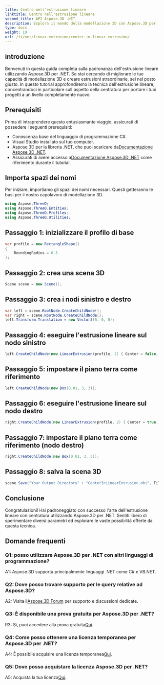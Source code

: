 ```yaml
---
title: Centro nell'estrusione lineare
linktitle: Centro nell'estrusione lineare
second_title: API Aspose.3D .NET
description: Esplora il mondo della modellazione 3D con Aspose.3D per .NET. Centrare le tecniche di estrusione lineare, creare design straordinari e liberare la tua creatività.
type: docs
weight: 10
url: /it/net/linear-extrusion/center-in-linear-extrusion/
---
```

## introduzione

Benvenuti in questa guida completa sulla padronanza dell'estrusione lineare utilizzando Aspose.3D per .NET. Se stai cercando di migliorare le tue capacità di modellazione 3D e creare estrusioni straordinarie, sei nel posto giusto. In questo tutorial approfondiremo la tecnica dell'estrusione lineare, concentrandoci in particolare sull'aspetto della centratura per portare i tuoi progetti a un livello completamente nuovo.

## Prerequisiti

Prima di intraprendere questo entusiasmante viaggio, assicurati di possedere i seguenti prerequisiti:

- Conoscenza base del linguaggio di programmazione C#.
- Visual Studio installato sul tuo computer.
-  Aspose.3D per la libreria .NET, che puoi scaricare da[Documentazione Aspose.3D .NET](https://reference.aspose.com/3d/net/).
-  Assicurati di avere accesso a[Documentazione Aspose.3D .NET](https://reference.aspose.com/3d/net/) come riferimento durante il tutorial.

## Importa spazi dei nomi

Per iniziare, importiamo gli spazi dei nomi necessari. Questi getteranno le basi per il nostro capolavoro di modellazione 3D.

```csharp
using Aspose.ThreeD;
using Aspose.ThreeD.Entities;
using Aspose.ThreeD.Profiles;
using Aspose.ThreeD.Utilities;
```

## Passaggio 1: inizializzare il profilo di base

```csharp
var profile = new RectangleShape()
{
    RoundingRadius = 0.3
};
```

## Passaggio 2: crea una scena 3D

```csharp
Scene scene = new Scene();
```

## Passaggio 3: crea i nodi sinistro e destro

```csharp
var left = scene.RootNode.CreateChildNode();
var right = scene.RootNode.CreateChildNode();
left.Transform.Translation = new Vector3(5, 0, 0);
```

## Passaggio 4: eseguire l'estrusione lineare sul nodo sinistro

```csharp
left.CreateChildNode(new LinearExtrusion(profile, 2) { Center = false, Slices = 3 });
```

## Passaggio 5: impostare il piano terra come riferimento

```csharp
left.CreateChildNode(new Box(0.01, 3, 3));
```

## Passaggio 6: eseguire l'estrusione lineare sul nodo destro

```csharp
right.CreateChildNode(new LinearExtrusion(profile, 2) { Center = true, Slices = 3 });
```

## Passaggio 7: impostare il piano terra come riferimento (nodo destro)

```csharp
right.CreateChildNode(new Box(0.01, 3, 3));
```

## Passaggio 8: salva la scena 3D

```csharp
scene.Save("Your Output Directory" + "CenterInLinearExtrusion.obj", FileFormat.WavefrontOBJ);
```

## Conclusione

Congratulazioni! Hai padroneggiato con successo l'arte dell'estrusione lineare con centratura utilizzando Aspose.3D per .NET. Sentiti libero di sperimentare diversi parametri ed esplorare le vaste possibilità offerte da questa tecnica.

## Domande frequenti

### Q1: posso utilizzare Aspose.3D per .NET con altri linguaggi di programmazione?

A1: Aspose.3D supporta principalmente linguaggi .NET come C# e VB.NET.

### Q2: Dove posso trovare supporto per le query relative ad Aspose.3D?

 A2: Visita il[Aspose.3D Forum](https://forum.aspose.com/c/3d/18) per supporto e discussioni dedicate.

### Q3: È disponibile una prova gratuita per Aspose.3D per .NET?

 R3: Sì, puoi accedere alla prova gratuita[Qui](https://releases.aspose.com/).

### Q4: Come posso ottenere una licenza temporanea per Aspose.3D per .NET?

 A4: È possibile acquisire una licenza temporanea[Qui](https://purchase.aspose.com/temporary-license/).

### Q5: Dove posso acquistare la licenza Aspose.3D per .NET?

 A5: Acquista la tua licenza[Qui](https://purchase.aspose.com/buy).
